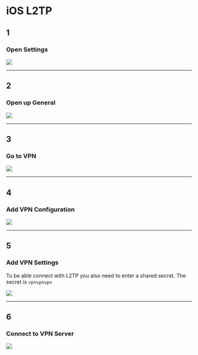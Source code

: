 # iOS L2TP

## 1
### Open Settings

![](http://puu.sh/d82aD/f604f8357f.png)

***

## 2
### Open up General

![](http://puu.sh/d82dN/99a4ac4b54.png)

***

## 3
### Go to VPN

![](http://puu.sh/d82fX/cc085d2588.png)

***

## 4
### Add VPN Configuration

![](http://puu.sh/d82iq/179f44d9f3.png)

***

## 5
### Add VPN Settings

To be able connect with L2TP you also need to enter a shared secret. The secret is `vpnvpnvpn`

![](http://puu.sh/d82kV/e7f3736bd3.png)

***

## 6
### Connect to VPN Server

![](http://puu.sh/d82zU/c427044482.png)
